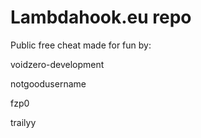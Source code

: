 # Lambdahook.eu repo

Public free cheat made for fun by:

voidzero-development

notgoodusername

fzp0

trailyy
